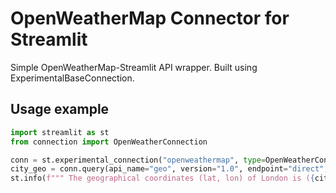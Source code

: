 <!-- [![Open in Streamlit](https://static.streamlit.io/badges/streamlit_badge_black_white.svg)](https://aaa.streamlit.app/) -->

# OpenWeatherMap Connector for Streamlit
Simple OpenWeatherMap-Streamlit API wrapper. Built using ExperimentalBaseConnection.

## Usage example
```python
import streamlit as st
from connection import OpenWeatherConnection

conn = st.experimental_connection("openweathermap", type=OpenWeatherConnection)
city_geo = conn.query(api_name="geo", version="1.0", endpoint="direct", query=f"q=London&limit=1")
st.info(f""" The geographical coordinates (lat, lon) of London is ({city_geo.lat},{city_geo.lon}).
```